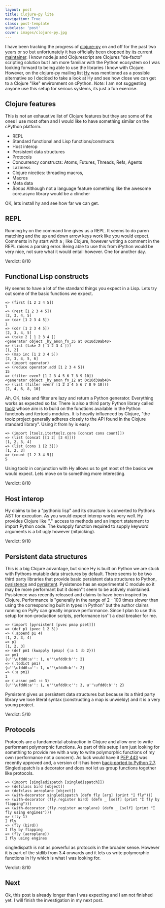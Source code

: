 ```yaml
---
layout: post
title: Clojure-py lite
navigation: True
class: post-template
subclass: 'post'
cover: images/clojure-py.jpg
---
```


I have been tracking the progress of [clojure-py][1] on and off for the past two years or so but unfortunately it has officially been [dropped by its current maintainer][2]. I know node.js and Clojurescript are Clojures "de-facto" scripting solution but I am more familiar with the Python ecosystem so I was looking forward to being able to use the libraries I know with Clojure. However, on the clojure-py mailing list [Hy][3] was mentioned as a possible alternative so I decided to take a look at Hy and see how close we can get to a Clojure "like" environment on cPython. _Note:_ I am not suggesting anyone use this setup for serious systems, its just a fun exercise.
<!--excerpt-->

## Clojure features

This is not an exhaustive list of Clojure features but they are some
of the ones I use most often and I would like to have something
similar on the cPython platform.

* REPL
* Standard functional and Lisp functions/constructs
* Host interop
* Persistent data structures
* Protocols
* Concurrency constructs: Atoms, Futures, Threads, Refs, Agents
* Laziness
* Clojure niceties: threading macros, 
* Macros
* Meta data
* _Bonus_ Although not a language feature something like the awesome core.async library would be a clincher

OK, lets install hy and see how far we can get.


## REPL

Running `hy` on the command line gives us a REPL. It seems to do paren matching and the up and down arrow keys work like you would expect. Comments in hy start with a ; like Clojure, however writing a comment in the REPL raises a parsing error. Being able to use this from iPython would be very nice, not sure what it would entail however. One for another day.

Verdict: 8/10

## Functional Lisp constructs

Hy seems to have a lot of the standard things you expect in a Lisp. Lets try out some of the basic functions we expect.

```
=> (first [1 2 3 4 5])
1
=> (rest [1 2 3 4 5])
[2, 3, 4, 5]
=> (car [1 2 3 4 5])
1
=> (cdr [1 2 3 4 5])
[2, 3, 4, 5]
=> (take 2 [ 1 2 3 4 ])
<generator object _hy_anon_fn_35 at 0x10d39ab40>
=> (list (take 2 [ 1 2 3 4 ]))
[1, 2]
=> (map inc [1 2 3 4 5])
[2, 3, 4, 5, 6]
=> (import operator)
=> (reduce operator.add [1 2 3 4 5])
15
=> (filter even? [1 2 3 4 5 6 7 8 9 10])
<generator object _hy_anon_fn_12 at 0x10d39ab40>
=> (list (filter even? [1 2 3 4 5 6 7 8 9 10]))
[2, 4, 6, 8, 10]
```

Ah, OK, take and filter are lazy and return a Python generator. Everything works as expected so far. There is also a third party Python library called [toolz][4] whose aim is to build on the functions available in the Python functools and itertools modules. It is heavily influenced by Clojure, "the toolz project generally adheres closely to the API found in the Clojure standard library". Using it from hy is easy:

```
=> (import [toolz.itertoolz.core [concat cons count]])
=> (list (concat [[1 2] [3 4]]))
[1, 2, 3, 4]
=> (list (cons 1 [2 3]))
[1, 2, 3]
=> (count [1 2 3 4 5])
5
```

Using toolz in conjunction with Hy allows us to get most of the basics we would expect. Lets move on to something more interesting.

Verdict: 8/10

## Host interop

Hy claims to be a "pythonic lisp" and its structure is converted to Pythons AST for execution. As you would expect interop works very well. Hy provides Clojure like ''.'' access to methods and an import statement to import Python code. The kwapply function required to supply keyword arguments is a bit ugly however (nitpicking).

Verdict: 9/10

## Persistent data structures

This is a big Clojure advantage, but since Hy is built on Python we are stuck with Pythons mutable data structures by default. There seems to be two third party libraries that provide basic persistent data structures to Python, [pysistence][5] and [pyrsistent][6]. Pysistence has an experimental C module so it may be more performant but it doesn''t seem to be actively maintained. Pysistence was recently released and claims to have been inspired by Clojure. Performance is "generally in the range of 2 - 100 times slower than using the corresponding built in types in Python" but the author claims running on PyPy can greatly improve performance. Since I plan to use this setup for non-production scripts, performance isn''t a deal breaker for me.

```
=> (import [pyrsistent [pvec pmap pset]])
=> (def p1 (pvec 1 2 3))
=> (.append p1 4)
[1, 2, 3, 4]
=> p1
[1, 2, 3]
=> (def pm1 (kwapply (pmap) {:a 1 :b 2}))
=> pm1
{u''\ufdd0:a'': 1, u''\ufdd0:b'': 2}
=> (.todict pm1)
{u''\ufdd0:a'': 1, u''\ufdd0:b'': 2}
=> (:a pm1)
1
=> (.assoc pm1 :c 3)
{u''\ufdd0:a'': 1, u''\ufdd0:c'': 3, u''\ufdd0:b'': 2}
```

Pyrsistent gives us persistent data structures but because its a third party library we lose literal syntax (constructing a map is unwieldy) and it is a very young project.

Verdict: 5/10

## Protocols

Protocols are a fundamental abstraction in Clojure and allow one to write performant polymorphic functions. As part of this setup I am just looking for something to provide me with a way to write polymorphic functions of my own (performance not a concern). As luck would have it [PEP 443][7] was recently approved and, a version of it has been [back-ported to Python 2.7][8]. Singledispatch is a decorator and does not let us group functions together like protocols.

```
=> (import [singledispatch [singledispatch]])
=> (defclass bird [object])
=> (defclass aeroplane [object])
=> (with-decorator singledispatch (defn fly [arg] (print "I fly")))
=> (with-decorator (fly.register bird) (defn _ [self] (print "I fly by flapping")))
=> (with-decorator (fly.register aeroplane) (defn _ [self] (print "I fly using engines")))
=> (fly 1)
I fly
=> (fly (bird))
I fly by flapping
=> (fly (aeroplane))
I fly using engines
```

singledispath is not as powerful as protocols in the broader sense. However it is part of the stdlib from 3.4 onwards and it lets us write polymorphic functions in Hy which is what I was looking for.

Verdict: 8/10

## Next

Ok, this post is already longer than I was expecting and I am not finished yet. I will finish the investigation in my next post.


[1]: https://github.com/halgari/clojure-py "Clojure-py"
[2]: https://groups.google.com/d/msg/clojure-py-dev/HbeNEkIG23U/61rN0wR2qDwJ "Gone"
[3]: http://hylang.org/ "Hy"
[4]: http://toolz.readthedocs.org/ "toolz"
[5]: http://pythonhosted.org/pysistence/ "Pysistence"
[6]: http://pyrsistent.readthedocs.org/en/latest/ "Pyrsistent"
[7]: http://www.python.org/dev/peps/pep-0443/ "PEP 443"
[8]: https://pypi.python.org/pypi/singledispatch "singledispatch"
